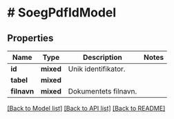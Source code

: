 # # SoegPdfIdModel

## Properties

Name | Type | Description | Notes
------------ | ------------- | ------------- | -------------
**id** | **mixed** | Unik identifikator. |
**tabel** | **mixed** |  |
**filnavn** | **mixed** | Dokumentets filnavn. |

[[Back to Model list]](../../README.md#models) [[Back to API list]](../../README.md#endpoints) [[Back to README]](../../README.md)
